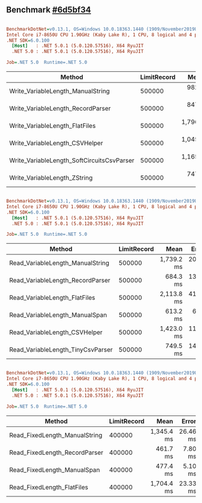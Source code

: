 ## Benchmark [#6d5bf34](https://github.com/leandromoh/RecordParser/tree/6d5bf341002e8ae1a60f8fae3da21164506f4c08)

``` ini

BenchmarkDotNet=v0.13.1, OS=Windows 10.0.18363.1440 (1909/November2019Update/19H2)
Intel Core i7-8650U CPU 1.90GHz (Kaby Lake R), 1 CPU, 8 logical and 4 physical cores
.NET SDK=6.0.100
  [Host]   : .NET 5.0.1 (5.0.120.57516), X64 RyuJIT
  .NET 5.0 : .NET 5.0.1 (5.0.120.57516), X64 RyuJIT

Job=.NET 5.0  Runtime=.NET 5.0  

```
|                                     Method | LimitRecord |       Mean |    Error |   StdDev |       Gen 0 |     Gen 1 |     Gen 2 | Allocated |
|------------------------------------------- |------------ |-----------:|---------:|---------:|------------:|----------:|----------:|----------:|
|          Write_VariableLength_ManualString |      500000 |   982.3 ms | 19.42 ms | 53.15 ms |  36000.0000 |         - |         - |    146 MB |
|          Write_VariableLength_RecordParser |      500000 |   847.2 ms | 16.57 ms | 17.73 ms |   6000.0000 |         - |         - |     24 MB |
|             Write_VariableLength_FlatFiles |      500000 | 1,796.0 ms | 34.64 ms | 45.04 ms | 120000.0000 |         - |         - |    480 MB |
|             Write_VariableLength_CSVHelper |      500000 | 1,045.5 ms | 12.52 ms | 11.10 ms |  73000.0000 | 7000.0000 | 7000.0000 |    523 MB |
| Write_VariableLength_SoftCircuitsCsvParser |      500000 | 1,165.3 ms | 12.44 ms | 11.64 ms | 118000.0000 |         - |         - |    473 MB |
|               Write_VariableLength_ZString |      500000 |   747.2 ms | 14.51 ms | 22.16 ms |   6000.0000 |         - |         - |     24 MB |


``` ini

BenchmarkDotNet=v0.13.1, OS=Windows 10.0.18363.1440 (1909/November2019Update/19H2)
Intel Core i7-8650U CPU 1.90GHz (Kaby Lake R), 1 CPU, 8 logical and 4 physical cores
.NET SDK=6.0.100
  [Host]   : .NET 5.0.1 (5.0.120.57516), X64 RyuJIT
  .NET 5.0 : .NET 5.0.1 (5.0.120.57516), X64 RyuJIT

Job=.NET 5.0  Runtime=.NET 5.0  

```
|                            Method | LimitRecord |       Mean |    Error |   StdDev |       Gen 0 |       Gen 1 |     Gen 2 | Allocated |
|---------------------------------- |------------ |-----------:|---------:|---------:|------------:|------------:|----------:|----------:|
|  Read_VariableLength_ManualString |      500000 | 1,739.2 ms | 20.68 ms | 18.34 ms | 151000.0000 |           - |         - |    598 MB |
|  Read_VariableLength_RecordParser |      500000 |   684.3 ms | 13.61 ms | 12.73 ms |  13000.0000 |           - |         - |     53 MB |
|     Read_VariableLength_FlatFiles |      500000 | 2,113.8 ms | 41.28 ms | 42.39 ms | 183000.0000 |           - |         - |    730 MB |
|    Read_VariableLength_ManualSpan |      500000 |   613.2 ms |  6.83 ms |  6.39 ms |  17000.0000 |           - |         - |     70 MB |
|     Read_VariableLength_CSVHelper |      500000 | 1,423.0 ms | 11.28 ms |  9.42 ms | 127000.0000 |           - |         - |    504 MB |
| Read_VariableLength_TinyCsvParser |      500000 |   749.5 ms | 14.77 ms | 13.09 ms | 279000.0000 | 116000.0000 | 1000.0000 |  1,319 MB |

``` ini

BenchmarkDotNet=v0.13.1, OS=Windows 10.0.18363.1440 (1909/November2019Update/19H2)
Intel Core i7-8650U CPU 1.90GHz (Kaby Lake R), 1 CPU, 8 logical and 4 physical cores
.NET SDK=6.0.100
  [Host]   : .NET 5.0.1 (5.0.120.57516), X64 RyuJIT
  .NET 5.0 : .NET 5.0.1 (5.0.120.57516), X64 RyuJIT

Job=.NET 5.0  Runtime=.NET 5.0  

```
|                        Method | LimitRecord |       Mean |    Error |   StdDev |       Gen 0 |      Gen 1 |     Gen 2 | Allocated |
|------------------------------ |------------ |-----------:|---------:|---------:|------------:|-----------:|----------:|----------:|
| Read_FixedLength_ManualString |      400000 | 1,345.4 ms | 26.46 ms | 64.92 ms | 107000.0000 |          - |         - |    424 MB |
| Read_FixedLength_RecordParser |      400000 |   461.7 ms |  7.80 ms | 16.11 ms |  10000.0000 |          - |         - |     43 MB |
|   Read_FixedLength_ManualSpan |      400000 |   477.4 ms |  5.10 ms |  4.52 ms |  14000.0000 |          - |         - |     59 MB |
|    Read_FixedLength_FlatFiles |      400000 | 1,704.4 ms | 23.33 ms | 21.83 ms | 144000.0000 | 27000.0000 | 4000.0000 |    843 MB |


